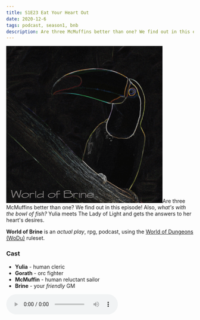 ```yaml
---
title: S1E23 Eat Your Heart Out
date: 2020-12-6
tags: podcast, season1, bnb
description: Are three McMuffins better than one? We find out in this episode! Also, _what's with the bowl of fish?_ Yulia meets The Lady of Light and gets the answers to her heart's desires.
---
```


![thumb](assets/images/season1/image.png)Are three McMuffins better than one? We find out in this episode! Also, _what's with the bowl of fish?_ Yulia meets The Lady of Light and gets the answers to her heart's desires.

**World of Brine** is an _actual play_, rpg, podcast, using the [World of Dungeons (WoDu)](http://www.onesevendesign.com/dw/world_of_dungeons_1979.pdf) ruleset.

<break>

### Cast
- **Yulia** - human cleric
- **Gorath** - orc fighter
- **McMuffin** - human reluctant sailor
- **Brine** - your _friendly_ GM

<audio controls src="https://archive.org/download/s1e9-cloud_city/s1e23-eat_your_heart_out.mp3"></audio>
